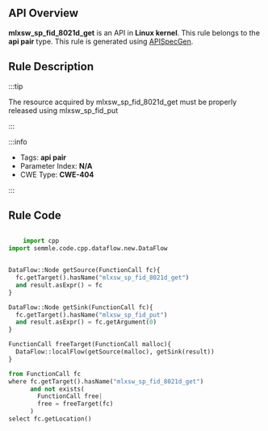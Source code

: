 ---
---


## API Overview
**mlxsw_sp_fid_8021d_get** is an API in **Linux kernel**. This rule belongs to the **api pair** type. This rule is generated using [APISpecGen](../../tools/APISpecGen).
## Rule Description

:::tip

The resource acquired by mlxsw_sp_fid_8021d_get must be properly released using mlxsw_sp_fid_put

:::

:::info

- Tags: **api pair**
- Parameter Index: **N/A**
- CWE Type: **CWE-404**

:::

## Rule Code
```python

    import cpp
import semmle.code.cpp.dataflow.new.DataFlow


DataFlow::Node getSource(FunctionCall fc){
  fc.getTarget().hasName("mlxsw_sp_fid_8021d_get")
  and result.asExpr() = fc
}

DataFlow::Node getSink(FunctionCall fc){
  fc.getTarget().hasName("mlxsw_sp_fid_put")
  and result.asExpr() = fc.getArgument(0)
}

FunctionCall freeTarget(FunctionCall malloc){
  DataFlow::localFlow(getSource(malloc), getSink(result))
}

from FunctionCall fc
where fc.getTarget().hasName("mlxsw_sp_fid_8021d_get")
      and not exists(
        FunctionCall free| 
        free = freeTarget(fc)
      )
select fc.getLocation()

    
```